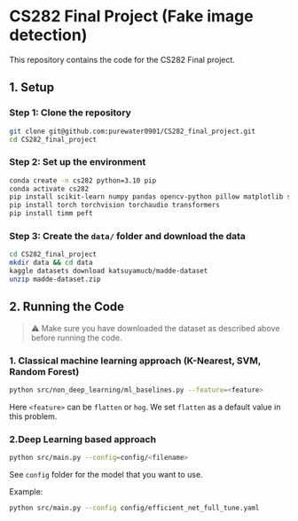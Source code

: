 # CS282 Final Project (Fake image detection)

This repository contains the code for the CS282 Final project.

## 1. Setup

### Step 1: Clone the repository

```bash
git clone git@github.com:purewater0901/CS282_final_project.git
cd CS282_final_project
```

### Step 2: Set up the environment

```bash
conda create -n cs282 python=3.10 pip
conda activate cs282
pip install scikit-learn numpy pandas opencv-python pillow matplotlib scikit-image wandb IPython kaggle
pip install torch torchvision torchaudio transformers
pip install timm peft
```

### Step 3: Create the `data/` folder and download the data

```bash
cd CS282_final_project
mkdir data && cd data
kaggle datasets download katsuyamucb/madde-dataset
unzip madde-dataset.zip
```

## 2. Running the Code

> ⚠️ Make sure you have downloaded the dataset as described above before running the code.

### 1. Classical machine learning approach (K-Nearest, SVM, Random Forest)

```bash
python src/non_deep_learning/ml_baselines.py --feature=<feature>
```

Here `<feature>` can be `flatten` or `hog`. We set `flatten` as a default value in this problem.

### 2.Deep Learning based approach

```bash
python src/main.py --config=config/<filename>
```

See `config` folder for the model that you want to use.

Example:

```bash
python src/main.py --config config/efficient_net_full_tune.yaml
```
